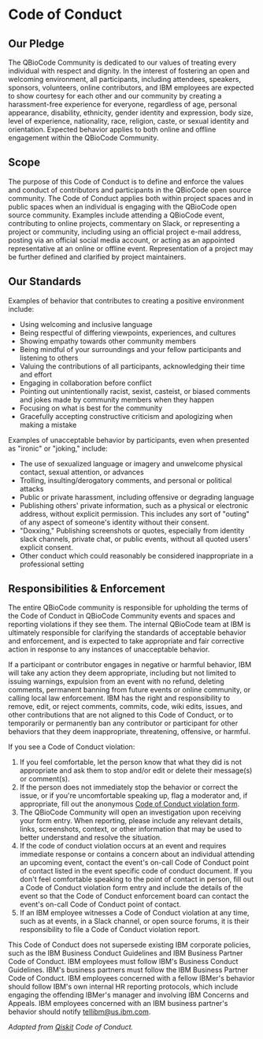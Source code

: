 # Code of Conduct

## Our Pledge

The QBioCode Community is dedicated to our values of treating every individual
with respect and dignity. In the interest of fostering an open and welcoming
environment, all participants, including attendees, speakers, sponsors,
volunteers, online contributors, and IBM employees are expected to show
courtesy for each other and our community by creating a harassment-free
experience for everyone, regardless of age, personal appearance, disability,
ethnicity, gender identity and expression, body size, level of experience,
nationality, race, religion, caste, or sexual identity and orientation.
Expected behavior applies to both online and offline engagement within the
QBioCode Community.

## Scope

The purpose of this Code of Conduct is to define and enforce the values and
conduct of contributors and participants in the QBioCode open source community.
The Code of Conduct applies both within project spaces and in public spaces
when an individual is engaging with the QBioCode open source community. Examples
include attending a QBioCode event, contributing to online projects, commentary
on Slack, or representing a project or community, including using an official
project e-mail address, posting via an official social media account, or
acting as an appointed representative at an online or offline event.
Representation of a project may be further defined and clarified by project
maintainers.

## Our Standards

Examples of behavior that contributes to creating a positive environment
include:

- Using welcoming and inclusive language
- Being respectful of differing viewpoints, experiences, and cultures
- Showing empathy towards other community members
- Being mindful of your surroundings and your fellow participants and listening
  to others
- Valuing the contributions of all participants, acknowledging their time and effort
- Engaging in collaboration before conflict
- Pointing out unintentionally racist, sexist, casteist, or biased comments and
  jokes made by community members when they happen
- Focusing on what is best for the community
- Gracefully accepting constructive criticism and apologizing when making a mistake

Examples of unacceptable behavior by participants, even when presented as
"ironic" or "joking," include:

- The use of sexualized language or imagery and unwelcome physical contact,
  sexual attention, or advances
- Trolling, insulting/derogatory comments, and personal or political attacks
- Public or private harassment, including offensive or degrading language
- Publishing others' private information, such as a physical or electronic
  address, without explicit permission. This includes any sort of "outing" of
  any aspect of someone's identity without their consent.
- "Doxxing," Publishing screenshots or quotes, especially from identity slack
  channels, private chat, or public events, without all quoted users' explicit
  consent.
- Other conduct which could reasonably be considered inappropriate in a
  professional setting

## Responsibilities & Enforcement

The entire QBioCode community is responsible for upholding the terms of the Code
of Conduct in QBioCode Community events and spaces and reporting violations if
they see them. The internal QBioCode team at IBM is ultimately responsible for
clarifying the standards of acceptable behavior and enforcement, and is expected
to take appropriate and fair corrective action in response to any instances of
unacceptable behavior.

If a participant or contributor engages in negative or harmful behavior, IBM
will take any action they deem appropriate, including but not limited to
issuing warnings, expulsion from an event with no refund, deleting comments,
permanent banning from future events or online community, or calling local law
enforcement. IBM has the right and responsibility to remove, edit, or reject
comments, commits, code, wiki edits, issues, and other contributions that are
not aligned to this Code of Conduct, or to temporarily or permanently ban any
contributor or participant for other behaviors that they deem inappropriate,
threatening, offensive, or harmful.

If you see a Code of Conduct violation:

1. If you feel comfortable, let the person know that what they did is not
   appropriate and ask them to stop and/or edit or delete their message(s) or
   comment(s).
2. If the person does not immediately stop the behavior or correct the issue,
   or if you're uncomfortable speaking up, flag a moderator and, if appropriate,
   fill out the anonymous
   [Code of Conduct violation form](https://airtable.com/shr29ayYl6gcFIBFF).
3. The QBioCode Community will open an investigation upon receiving your form
   entry. When reporting, please include any relevant details, links,
   screenshots, context, or other information that may be used to better
   understand and resolve the situation.
4. If the code of conduct violation occurs at an event and requires immediate
   response or contains a concern about an individual attending an upcoming
   event, contact the event's on-call Code of Conduct point of contact listed
   in the event specific code of conduct document. If you don't feel comfortable
   speaking to the point of contact in person, fill out a Code of Conduct
   violation form entry and include the details of the event so that the Code of
   Conduct enforcement board can contact the event's on-call Code of Conduct
   point of contact.
5. If an IBM employee witnesses a Code of Conduct violation at any time, such as
   at events, in a Slack channel, or open source forums, it is their
   responsibility to file a Code of Conduct violation report.

This Code of Conduct does not supersede existing IBM corporate policies, such as
the IBM Business Conduct Guidelines and IBM Business Partner Code of Conduct.
IBM employees must follow IBM's Business Conduct Guidelines. IBM's business
partners must follow the IBM Business Partner Code of Conduct. IBM employees
concerned with a fellow IBMer's behavior should follow IBM's own internal HR
reporting protocols, which include engaging the offending IBMer's manager and
involving IBM Concerns and Appeals. IBM employees concerned with an IBM
business partner's behavior should notify tellibm@us.ibm.com.

_Adapted from [Qiskit](https://github.com/Qiskit/qiskit) Code of Conduct._
